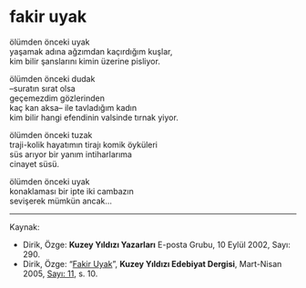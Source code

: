 # fakir uyak

ölümden önceki uyak  
yaşamak adına ağzımdan kaçırdığım kuşlar,  
kim bilir şanslarını kimin üzerine pisliyor.

ölümden önceki dudak  
–suratın sırat olsa  
geçemezdim gözlerinden  
kaç kan aksa– ile tavladığım kadın  
kim bilir hangi efendinin valsinde tırnak yiyor.

ölümden önceki tuzak  
traji-kolik hayatımın tirajı komik öyküleri  
süs arıyor bir yanım intiharlarıma  
cinayet süsü.

ölümden önceki uyak  
konaklaması bir ipte iki cambazın  
sevişerek mümkün ancak...

---
Kaynak:

- Dirik, Özge: **Kuzey Yıldızı Yazarları** E-posta Grubu, 10 Eylül 2002, Sayı: 290.
- Dirik, Özge: “[Fakir Uyak](https://kuzeyyildizi.com/dergi/11/fakir.uyak)”, **Kuzey Yıldızı Edebiyat Dergisi**, Mart-Nisan 2005, [Sayı: 11](https://kuzeyyildizi.com/files/ky11.pdf), s. 10.
